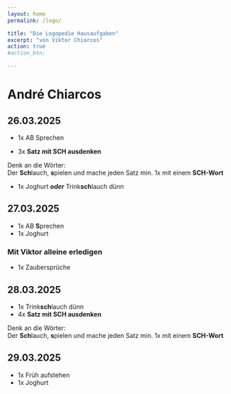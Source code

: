 ```yaml
---
layout: home
permalink: /logo/

title: "Die Logopedie Hausaufgaben"
excerpt: "von Viktor Chiarcos"
action: true
#action_btn:

---
```


# André Chiarcos
## 26.03.2025
- 1x AB Sprechen

- 3x **Satz mit SCH ausdenken**

Denk an die Wörter:\
Der **Sch**lauch, **s**pielen und mache jeden Satz min. 1x mit einem **SCH-Wort**

- 1x Joghurt ***oder*** Trink**sch**lauch dünn


## 27.03.2025
- 1x AB **S**prechen
- 1x Joghurt

### Mit Viktor alleine erledigen
-   1x Zaubersprüche

## 28.03.2025
- 1x Trink**sch**lauch dünn
- 4x **Satz mit SCH ausdenken**

Denk an die Wörter:\
Der **Sch**lauch, **s**pielen und mache jeden Satz min. 1x mit einem **SCH-Wort**

## 29.03.2025
- 1x Früh aufstehen
- 1x Joghurt
